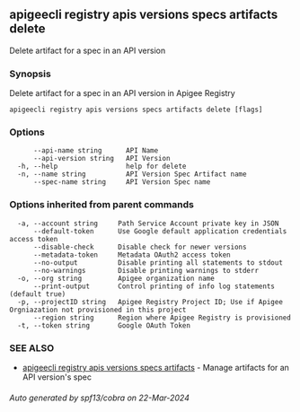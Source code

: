 ## apigeecli registry apis versions specs artifacts delete

Delete artifact for a spec in an API version

### Synopsis

Delete artifact for a spec in an API version in Apigee Registry

```
apigeecli registry apis versions specs artifacts delete [flags]
```

### Options

```
      --api-name string      API Name
      --api-version string   API Version
  -h, --help                 help for delete
  -n, --name string          API Version Spec Artifact name
      --spec-name string     API Version Spec name
```

### Options inherited from parent commands

```
  -a, --account string     Path Service Account private key in JSON
      --default-token      Use Google default application credentials access token
      --disable-check      Disable check for newer versions
      --metadata-token     Metadata OAuth2 access token
      --no-output          Disable printing all statements to stdout
      --no-warnings        Disable printing warnings to stderr
  -o, --org string         Apigee organization name
      --print-output       Control printing of info log statements (default true)
  -p, --projectID string   Apigee Registry Project ID; Use if Apigee Orgniazation not provisioned in this project
      --region string      Region where Apigee Registry is provisioned
  -t, --token string       Google OAuth Token
```

### SEE ALSO

* [apigeecli registry apis versions specs artifacts](apigeecli_registry_apis_versions_specs_artifacts.md)	 - Manage artifacts for an API version's spec

###### Auto generated by spf13/cobra on 22-Mar-2024
